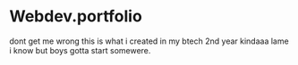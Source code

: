 # Webdev.portfolio
dont get me wrong this is what i created in my btech 2nd year kindaaa lame i know but boys gotta start somewere. 
